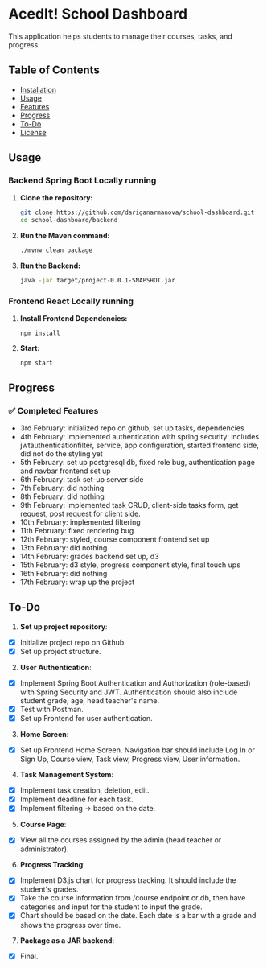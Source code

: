 # AcedIt! School Dashboard

This application helps students to manage their courses, tasks, and progress.

## Table of Contents

- [Installation](#installation)
- [Usage](#usage)
- [Features](#features)
- [Progress](#progress)
- [To-Do](#to-do)
- [License](#license)

## Usage

### Backend Spring Boot Locally running

1. **Clone the repository:**
   ```bash
   git clone https://github.com/dariganarmanova/school-dashboard.git
   cd school-dashboard/backend
   ```
2. **Run the Maven command:**

   ```bash
   ./mvnw clean package
   ```

3. **Run the Backend:**

   ```bash
   java -jar target/project-0.0.1-SNAPSHOT.jar
   ```

### Frontend React Locally running

1. **Install Frontend Dependencies:**

   ```
   npm install
   ```

2. **Start:**

   ```
   npm start
   ```

## Progress

### ✅ Completed Features

- 3rd February: initialized repo on github, set up tasks, dependencies
- 4th February: implemented authentication with spring security: includes jwtauthenticationfilter, service, app configuration, started frontend side, did not do the styling yet
- 5th February: set up postgresql db, fixed role bug, authentication page and navbar frontend set up
- 6th February: task set-up server side
- 7th February: did nothing
- 8th February: did nothing
- 9th February: implemented task CRUD, client-side tasks form, get request, post request for client side.
- 10th February: implemented filtering
- 11th February: fixed rendering bug
- 12th February: styled, course component frontend set up
- 13th February: did nothing
- 14th February: grades backend set up, d3
- 15th February: d3 style, progress component style, final touch ups
- 16th February: did nothing
- 17th February: wrap up the project

## To-Do

1. **Set up project repository**:

- [x] Initialize project repo on Github.
- [x] Set up project structure.

2. **User Authentication**:

- [x] Implement Spring Boot Authentication and Authorization (role-based) with Spring Security and JWT. Authentication should also include student grade, age, head teacher's name.
- [x] Test with Postman.
- [x] Set up Frontend for user authentication.

3. **Home Screen**:

- [x] Set up Frontend Home Screen. Navigation bar should include Log In or Sign Up, Course view, Task view, Progress view, User information.

4. **Task Management System**:

- [x] Implement task creation, deletion, edit.
- [x] Implement deadline for each task.
- [x] Implement filtering -> based on the date.

5. **Course Page**:

- [x] View all the courses assigned by the admin (head teacher or administrator).

6. **Progress Tracking**:

- [x] Implement D3.js chart for progress tracking. It should include the student's grades.
- [x] Take the course information from /course endpoint or db, then have categories and input for the student to input the grade.
- [x] Chart should be based on the date. Each date is a bar with a grade and shows the progress over time.

7. **Package as a JAR backend**:

- [x] Final.
